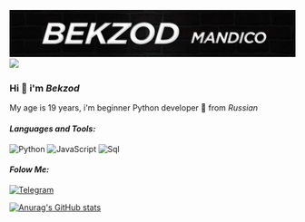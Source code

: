 ![Header](https://github.com/mandico21/mandico21/blob/main/assets/logo.jpg)
<img src="https://media.giphy.com/media/hvRJCLFzcasrR4ia7z/giphy.gif" width="25px">
### Hi 👋 i'm ***Bekzod*** 

My age is 19 years, i'm beginner Python developer 📡 from _Russian_
<br/>

#### *Languages and Tools:*

![Python](https://img.shields.io/badge/Python-0b0d0d?style=for-the-badge&logo=python)
![JavaScript](https://img.shields.io/badge/JavaScript-0b0d0d?style=for-the-badge&logo=JavaScript)
![Sql](https://img.shields.io/badge/Sql-0b0d0d?style=for-the-badge&logo=postgresql)
<br/>

#### *Folow Me:*
[![Telegram](https://img.shields.io/badge/Telegram-0b0d0d?style=for-the-badge&logo=Telegram)](https://t.me/mandico21)
<br/>

[![Anurag's GitHub stats](https://github-readme-stats.vercel.app/api?username=mandico21&theme=nord&show_icons=true)](https://github.com/anuraghazra/github-readme-stats)
